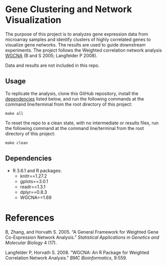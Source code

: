 
# Gene Clustering and Network Visualization

The purpose of this project is to analyzes gene expression data from
microarray samples and identify clusters of highly correlated genes to
visualize gene networks. The results are used to guide downstream
experiments. The project follows the Weighted correlation network
analysis
[WGCNA](https://horvath.genetics.ucla.edu/html/CoexpressionNetwork/Rpackages/WGCNA/index.html)
(B and S 2005; Langfelder P 2008).

Data and results are not included in this repo.

## Usage

To replicate the analysis, clone this GitHub repository, install the
[dependencies](#dependencies) listed below, and run the following
commands at the command line/terminal from the root directory of this
project:

    make all

To reset the repo to a clean state, with no intermediate or results
files, run the following command at the command line/terminal from the
root directory of this project:

    make clean

## Dependencies

  - R 3.6.1 and R packages:
      - knitr==1.27.2
      - gplots==3.0.1
      - readr==1.3.1  
      - dplyr==0.8.3
      - WGCNA==1.69

# References

<div id="refs" class="references">

<div id="ref-Zhang">

B, Zhang, and Horvath S. 2005. “A General Framework for Weighted Gene
Co-Expression Network Analysis.” *Statistical Applications in Genetics
and Molecular Biology* 4 (17).

</div>

<div id="ref-Langfelder">

Langfelder P, Horvath S. 2008. “WGCNA: An R Package for Weighted
Correlation Network Analysis.” *BMC Bioinformatics*, 9:559.

</div>

</div>
